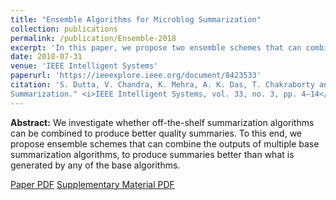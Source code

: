 ```yaml
---
title: "Ensemble Algorithms for Microblog Summarization"
collection: publications
permalink: /publication/Ensemble-2018
excerpt: 'In this paper, we propose two ensemble schemes that can combine the outputs of multiple base summarization algorithms, to produce summaries that are better than what is obtained from any of the individual base algorithms.'
date: 2018-07-31
venue: 'IEEE Intelligent Systems'
paperurl: 'https://ieeexplore.ieee.org/document/8423533'
citation: 'S. Dutta, V. Chandra, K. Mehra, A. K. Das, T. Chakraborty and S. Ghosh. (2018). "Ensemble Algorithms for Microblog
Summarization." <i>IEEE Intelligent Systems, vol. 33, no. 3, pp. 4–14</i>.'
---
```


<b>Abstract:</b>
We investigate whether off-the-shelf summarization algorithms can be combined to produce better quality summaries. To this end, we propose ensemble schemes that can combine the outputs of multiple base summarization algorithms, to produce summaries better than what is generated by any of the base algorithms.

[Paper PDF](http://kanav-mehra.github.io/files/Ensemble-2018.pdf)  [Supplementary Material PDF](http://kanav-mehra.github.io/files/Ensemble-Supplement.pdf)